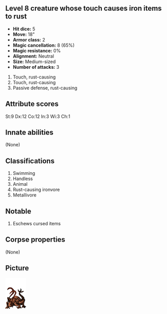 ## Level 8 creature whose touch causes iron items to rust
- **Hit dice:** 5
- **Move:** 18"
- **Armor class:** 2
- **Magic cancellation:** 8 (65%)
- **Magic resistance:** 0%
- **Alignment:** Neutral
- **Size:** Medium-sized
- **Number of attacks:** 3
1. Touch, rust-causing
2. Touch, rust-causing
3. Passive defense, rust-causing
## Attribute scores
St:9 Dx:12 Co:12 In:3 Wi:3 Ch:1
## Innate abilities
(None)
## Classifications
1. Swimming
2. Handless
3. Animal
4. Rust-causing ironvore
5. Metallivore
## Notable
1. Eschews cursed items
## Corpse properties
(None)
## Picture
![Rust monster](https://github.com/hyvanmielenpelit/GnollHackTileSet/blob/main/Monsters/rust_monster/rust_monster.png)
